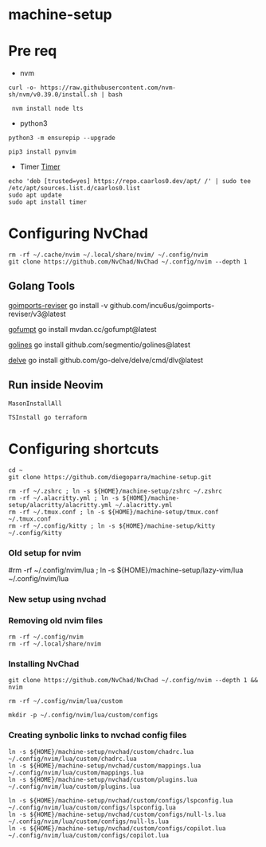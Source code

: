 # machine-setup


# Pre req

- nvm

```
curl -o- https://raw.githubusercontent.com/nvm-sh/nvm/v0.39.0/install.sh | bash

```

```
 nvm install node lts
```

- python3

```
python3 -m ensurepip --upgrade
```

```
pip3 install pynvim
```
- Timer
[Timer](https://github.com/caarlos0/timer)
```
echo 'deb [trusted=yes] https://repo.caarlos0.dev/apt/ /' | sudo tee /etc/apt/sources.list.d/caarlos0.list
sudo apt update
sudo apt install timer
```

# Configuring NvChad
```
rm -rf ~/.cache/nvim ~/.local/share/nvim/ ~/.config/nvim
git clone https://github.com/NvChad/NvChad ~/.config/nvim --depth 1
```


## Golang Tools
[goimports-reviser](https://github.com/incu6us/goimports-reviser)
go install -v github.com/incu6us/goimports-reviser/v3@latest


[gofumpt](https://github.com/mvdan/gofumpt)
go install mvdan.cc/gofumpt@latest

[golines](https://github.com/segmentio/golines)
go install github.com/segmentio/golines@latest

[delve](https://github.com/go-delve/delve)
go install github.com/go-delve/delve/cmd/dlv@latest

## Run inside Neovim

```
MasonInstallAll

TSInstall go terraform
```

# Configuring shortcuts

```
cd ~
git clone https://github.com/diegoparra/machine-setup.git
```



```
rm -rf ~/.zshrc ; ln -s ${HOME}/machine-setup/zshrc ~/.zshrc
rm -rf ~/.alacritty.yml ; ln -s ${HOME}/machine-setup/alacritty/alacritty.yml ~/.alacritty.yml
rm -rf ~/.tmux.conf ; ln -s ${HOME}/machine-setup/tmux.conf ~/.tmux.conf
rm -rf ~/.config/kitty ; ln -s ${HOME}/machine-setup/kitty ~/.config/kitty
```

### Old setup for nvim
#rm -rf ~/.config/nvim/lua ; ln -s ${HOME}/machine-setup/lazy-vim/lua ~/.config/nvim/lua

### New setup using nvchad

### Removing old nvim files
```
rm -rf ~/.config/nvim
rm -rf ~/.local/share/nvim
```

### Installing NvChad
```
git clone https://github.com/NvChad/NvChad ~/.config/nvim --depth 1 && nvim

rm -rf ~/.config/nvim/lua/custom

mkdir -p ~/.config/nvim/lua/custom/configs
```

### Creating synbolic links to nvchad config files
```
ln -s ${HOME}/machine-setup/nvchad/custom/chadrc.lua ~/.config/nvim/lua/custom/chadrc.lua
ln -s ${HOME}/machine-setup/nvchad/custom/mappings.lua ~/.config/nvim/lua/custom/mappings.lua
ln -s ${HOME}/machine-setup/nvchad/custom/plugins.lua ~/.config/nvim/lua/custom/plugins.lua

ln -s ${HOME}/machine-setup/nvchad/custom/configs/lspconfig.lua ~/.config/nvim/lua/custom/configs/lspconfig.lua
ln -s ${HOME}/machine-setup/nvchad/custom/configs/null-ls.lua ~/.config/nvim/lua/custom/configs/null-ls.lua
ln -s ${HOME}/machine-setup/nvchad/custom/configs/copilot.lua ~/.config/nvim/lua/custom/configs/copilot.lua

```

